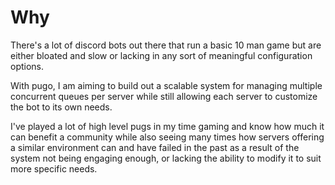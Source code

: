 # Why

There's a lot of discord bots out there that run a basic 10 man game but are either bloated and slow or lacking in any sort of meaningful configuration options.

With pugo, I am aiming to build out a scalable system for managing multiple concurrent queues per server while still allowing each server to customize the bot to its own needs.

I've played a lot of high level pugs in my time gaming and know how much it can benefit a community while also seeing many times how servers offering a similar environment can and have failed in the past as a result of the system not being engaging enough, or lacking the ability to modify it to suit more specific needs.
